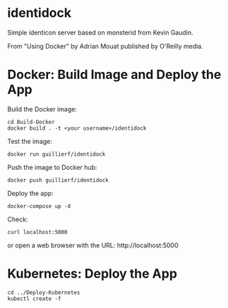 identidock
==========

Simple identicon server based on monsterid from Kevin Gaudin.

From "Using Docker" by Adrian Mouat published by O'Reilly media.


Docker: Build Image and Deploy the App
==========

Build the Docker image:
```
cd Build-Docker
docker build . -t <your username>/identidock
```

Test the image:
```
docker run guillierf/identidock
```

Push the image to Docker hub:
```
docker push guillierf/identidock
```

Deploy the app:
```
docker-compose up -d
```

Check:
```
curl localhost:5000
```
or open a web browser with the URL:
http://localhost:5000



Kubernetes: Deploy the App
==========

```
cd ../Deploy-Kubernetes
kubectl create -f 
```
